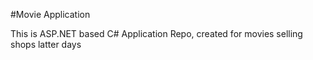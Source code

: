 #Movie Application

This is ASP.NET based C# Application Repo, created for movies selling shops latter days
